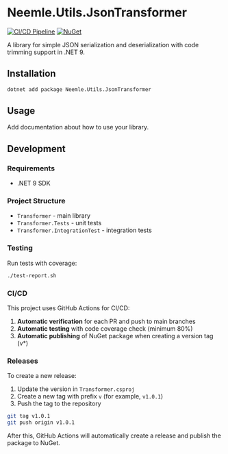 # Neemle.Utils.JsonTransformer

[![CI/CD Pipeline](https://github.com/neemle/lib-json-transformer/actions/workflows/ci-cd.yml/badge.svg)](https://github.com/neemle/lib-json-transformer/actions/workflows/ci-cd.yml)
[![NuGet](https://img.shields.io/nuget/v/Neemle.Utils.JsonTransformer.svg)](https://www.nuget.org/packages/Neemle.Utils.JsonTransformer/)

A library for simple JSON serialization and deserialization with code trimming support in .NET 9.

## Installation

```bash
dotnet add package Neemle.Utils.JsonTransformer
```

## Usage

Add documentation about how to use your library.

## Development

### Requirements

- .NET 9 SDK

### Project Structure

- `Transformer` - main library
- `Transformer.Tests` - unit tests
- `Transformer.IntegrationTest` - integration tests

### Testing

Run tests with coverage:

```bash
./test-report.sh
```

### CI/CD

This project uses GitHub Actions for CI/CD:

1. **Automatic verification** for each PR and push to main branches
2. **Automatic testing** with code coverage check (minimum 80%)
3. **Automatic publishing** of NuGet package when creating a version tag (v*)

### Releases

To create a new release:

1. Update the version in `Transformer.csproj`
2. Create a new tag with prefix `v` (for example, `v1.0.1`)
3. Push the tag to the repository

```bash
git tag v1.0.1
git push origin v1.0.1
```

After this, GitHub Actions will automatically create a release and publish the package to NuGet.
